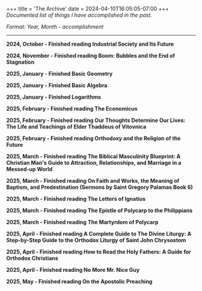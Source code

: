 +++
title = 'The Archive'
date = 2024-04-10T16:05:05-07:00
+++
*Documented list of things I have accomplished in the past.*

*Format: Year, Month - accomplishment*

---
**2024, October - Finished reading Industrial Society and Its Future**

**2024, November - Finished reading Boom: Bubbles and the End of Stagnation**

**2025, January - Finished Basic Geometry**

**2025, January - Finished Basic Algebra**

**2025, January - Finished Logarithms**

**2025, February - Finished reading The Economicus**

**2025, February - Finished reading Our Thoughts Determine Our Lives: The Life and Teachings of Elder Thaddeus of Vitovnica**

**2025, February - Finished reading Orthodoxy and the Religion of the Future**

**2025, March - Finished reading The Biblical Masculinity Blueprint: A Christian Man's Guide to Attraction, Relationships, and Marriage in a Messed-up World**

**2025, March - Finished reading On Faith and Works, the Meaning of Baptism, and Predestination (Sermons by Saint Gregory Palamas Book 6)**

**2025, March - Finished reading The Letters of Ignatius**

**2025, March - Finished reading The Epistle of Polycarp to the Philippians**

**2025, March - Finished reading The Martyrdom of Polycarp**

**2025, April - Finished reading A Complete Guide to The Divine Liturgy: A Step-by-Step Guide to the Orthodox Liturgy of Saint John Chrysostom**

**2025, April - Finished reading How to Read the Holy Fathers: A Guide for Orthodox Christians**

**2025, April - Finished reading No More Mr. Nice Guy**

**2025, May - Finished reading On the Apostolic Preaching**
